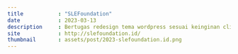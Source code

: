 ```yaml
---
title           : "SLEFoundation"
date            : 2023-03-13
description     : Bertugas redesign tema wordpress sesuai keinginan client, membuat kostum plugin widget elementor.
site            : http://slefoundation.id/
thumbnail       : assets/post/2023-slefoundation.id.png
---
```

